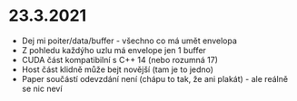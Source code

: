 # 23.3.2021
- Dej mi poiter/data/buffer - všechno co má umět envelopa
- Z pohledu každýho uzlu má envelope jen 1 buffer
- CUDA část kompatibilní s C++ 14 (nebo rozumná 17)
- Host část klidně může bejt novější (tam je to jedno)
- Paper součástí odevzdání není (chápu to tak, že ani plakát) - ale reálně se nic neví

